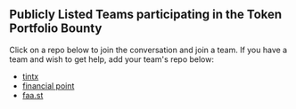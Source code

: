 ## Publicly Listed Teams participating in the Token Portfolio Bounty
Click on a repo below to join the conversation and join a team. If you have a team and wish to get help, add your team's repo below:

- [tintx](https://github.com/kncogic/tintx)
- [financial point](https://github.com/paradigma-cl/financialpoint)
- [faa.st](https://github.com/go-faast)
